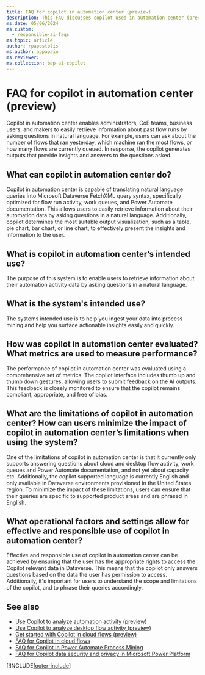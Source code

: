 ```yaml
---
title: FAQ for copilot in automation center (preview)
description: This FAQ discusses copilot used in automation center (preview) and the key considerations for making use of this technology responsibly.
ms.date: 05/06/2024
ms.custom: 
  - responsible-ai-faqs
ms.topic: article
author: rpapostolis
ms.author: appapaio
ms.reviewer: 
ms.collection: bap-ai-copilot
---
```


# FAQ for copilot in automation center (preview)

Copilot in automation center enables administrators, CoE teams, business users, and makers to easily retrieve information about past flow runs by asking questions in natural language. For example, users can ask about the number of flows that ran yesterday, which machine ran the most flows, or how many flows are currently queued. In response, the copilot generates outputs that provide insights and answers to the questions asked.

## What can copilot in automation center do?

Copilot in automation center is capable of translating natural language queries into Microsoft Dataverse FetchXML query syntax, specifically optimized for flow run activity, work queues, and Power Automate documentation. This allows users to easily retrieve information about their automation data by asking questions in a natural language. Additionally, copilot determines the most suitable output visualization, such as a table, pie chart, bar chart, or line chart, to effectively present the insights and information to the user.

## What is copilot in automation center’s intended use?

The purpose of this system is to enable users to retrieve information about their automation activity data by asking questions in a natural language.

## What is the system's intended use?

The systems intended use is to help you ingest your data into process mining and help you surface actionable insights easily and quickly.

## How was copilot in automation center evaluated? What metrics are used to measure performance?

The performance of copilot in automation center was evaluated using a comprehensive set of metrics. The copilot interface includes thumb up and thumb down gestures, allowing users to submit feedback on the AI outputs. This feedback is closely monitored to ensure that the copilot remains compliant, appropriate, and free of bias.

## What are the limitations of copilot in automation center? How can users minimize the impact of copilot in automation center’s limitations when using the system?

One of the limitations of copilot in automation center is that it currently only supports answering questions about cloud and desktop flow activity, work queues and Power Automate documentation, and not yet about capacity etc. Additionally, the copilot supported language is currently English and only available in Dataverse environments provisioned in the United States region. To minimize the impact of these limitations, users can ensure that their queries are specific to supported product areas and are phrased in English.

## What operational factors and settings allow for effective and responsible use of copilot in automation center?

Effective and responsible use of copilot in automation center can be achieved by ensuring that the user has the appropriate rights to access the Copilot relevant data in Dataverse. This means that the copilot only answers questions based on the data the user has permission to access. Additionally, it's important for users to understand the scope and limitations of the copilot, and to phrase their queries accordingly.

## See also

- [Use Copilot to analyze automation activity (preview)](automation-center-copilot.md)
- [Use Copilot to analyze desktop flow activity (preview)](./desktop-flows/use-copilot-to-analyze-desktopflow-activity.md)
- [Get started with Copilot in cloud flows (preview)](get-started-with-copilot.md)
- [FAQ for Copilot in cloud flows](faqs-copilot.md)
- [FAQ for Copilot in Power Automate Process Mining](faqs-copilot-in-process-mining.md)
- [FAQ for Copilot data security and privacy in Microsoft Power Platform](/power-platform/faqs-copilot-data-security-privacy)

[!INCLUDE[footer-include](./includes/footer-banner.md)]